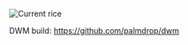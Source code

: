 ![Current rice](https://github.com/palmdrop/dots/blob/master/.github/main.png)

DWM build: https://github.com/palmdrop/dwm

